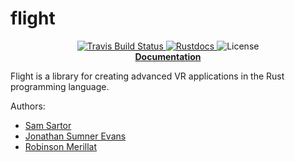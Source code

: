 # flight

<p align="center">
  <a href="https://travis-ci.org/CSM-Dream-Team/flight">
      <img src="https://img.shields.io/travis/CSM-Dream-Team/flight/master.svg?style=flat-square" alt="Travis Build Status">
  </a>
  <a href="https://csm-dream-team.github.io/flight/">
      <img src="https://csm-dream-team.github.io/flight/doc_shield.svg" alt="Rustdocs">
  </a>
  <img src="https://img.shields.io/github/license/CSM-Dream-Team/flight.svg?style=flat-square" alt="License">
  <br>
  <strong><a href="https://csm-dream-team.github.io/flight/">Documentation</a></strong>
</p>

Flight is a library for creating advanced VR applications in the Rust
programming language.

Authors:

- [Sam Sartor](https://github.com/samsartor)
- [Jonathan Sumner Evans](https://github.com/sumnerevans)
- [Robinson Merillat](https://github.com/BloodRaine)
